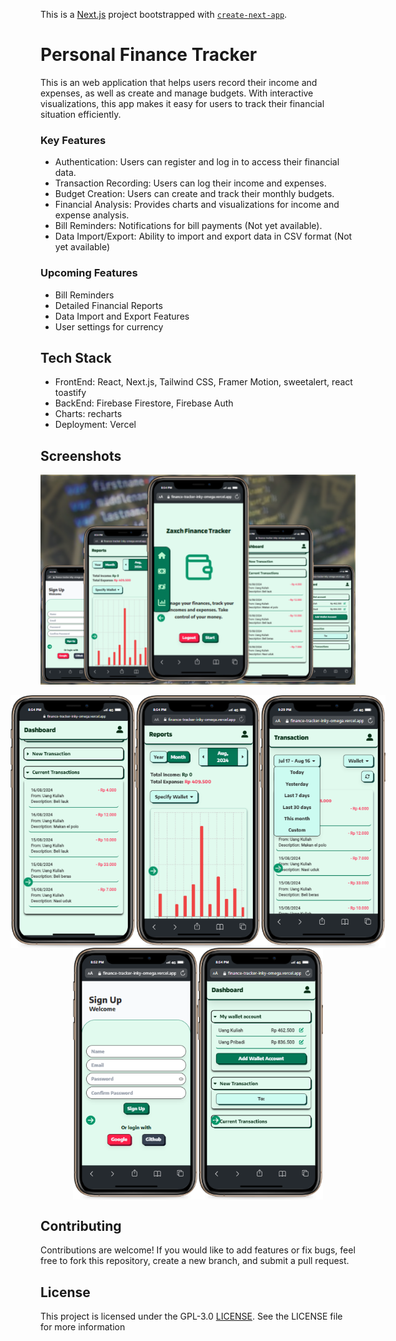 This is a [Next.js](https://nextjs.org/) project bootstrapped with [`create-next-app`](https://github.com/vercel/next.js/tree/canary/packages/create-next-app).

# Personal Finance Tracker

This is an web application that helps users record their income and expenses, as well as create and manage budgets. With interactive visualizations, this app makes it easy for users to track their financial situation efficiently.

### Key Features
- Authentication: Users can register and log in to access their financial data.
- Transaction Recording: Users can log their income and expenses.
- Budget Creation: Users can create and track their monthly budgets.
- Financial Analysis: Provides charts and visualizations for income and expense analysis.
- Bill Reminders: Notifications for bill payments (Not yet available).
- Data Import/Export: Ability to import and export data in CSV format (Not yet available)

### Upcoming Features
- Bill Reminders
- Detailed Financial Reports
- Data Import and Export Features
- User settings for currency

## Tech Stack
- FrontEnd: React, Next.js, Tailwind CSS, Framer Motion, sweetalert, react toastify
- BackEnd: Firebase Firestore, Firebase Auth
- Charts: recharts
- Deployment: Vercel
  
## Screenshots
![Personal Finance Tracker](public/screenshots/personalFinance.png)

<div style="display: flex; justify-content: center;">
  <img src="public/screenshots/currentTransact.png" alt="Current Transact Screenshot" width="200"/>
  <img src="public/screenshots/reportScreenshot.png" alt="Report Screenshot" width="200"/>
  <img src="public/screenshots/filter Sec.png" alt="Filter Section Screenshot" width="200"/>
</div>

<div style="display: flex; justify-content: center;">
  <img src="public/screenshots/signUp.png" alt="Current Transact Screenshot" width="200"/>
  <img src="public/screenshots/wallet Account.png" alt="Current Transact Screenshot" width="200"/>
</div>

## Contributing
Contributions are welcome! If you would like to add features or fix bugs, feel free to fork this repository, create a new branch, and submit a pull request.

## License
This project is licensed under the GPL-3.0 [LICENSE](LICENSE). See the LICENSE file for more information

